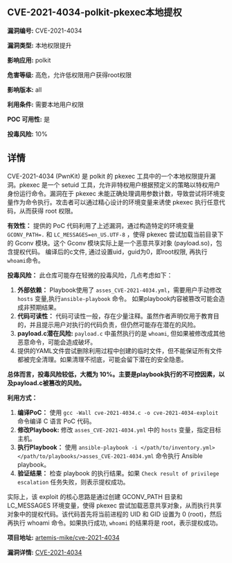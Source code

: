 ## CVE-2021-4034-polkit-pkexec本地提权

**漏洞编号:** CVE-2021-4034

**漏洞类型:** 本地权限提升

**影响应用:** polkit

**危害等级:** 高危，允许低权限用户获得root权限

**影响版本:** all

**利用条件:** 需要本地用户权限

**POC 可用性:** 是

**投毒风险:** 10%

## 详情

CVE-2021-4034 (PwnKit) 是 polkit 的 pkexec 工具中的一个本地权限提升漏洞。pkexec 是一个 setuid 工具，允许非特权用户根据预定义的策略以特权用户身份运行命令。漏洞在于 pkexec 未能正确处理调用参数计数，导致尝试将环境变量作为命令执行。攻击者可以通过精心设计的环境变量来诱使 pkexec 执行任意代码，从而获得 root 权限。

**有效性：**
提供的 PoC 代码利用了上述漏洞，通过构造特定的环境变量 `GCONV_PATH=.` 和 `LC_MESSAGES=en_US.UTF-8` ，使得 pkexec 尝试加载当前目录下的 Gconv 模块。这个 Gconv 模块实际上是一个恶意共享对象 (payload.so)，包含提权代码。 编译后的c文件, 通过设置uid，guid为0，即root权限, 再执行 `whoami`命令。

**投毒风险：**
此仓库可能存在轻微的投毒风险，几点考虑如下：

1.  **外部依赖：** Playbook使用了 `asses_CVE-2021-4034.yml`，需要用户手动修改`hosts` 变量,执行`ansible-playbook` 命令。 如果playbook内容被篡改可能会造成非预期结果。
2.  **代码可读性：**  代码可读性一般，存在少量注释。虽然作者声明仅用于教育目的，并且提示用户对执行的代码负责，但仍然可能存在潜在的风险。
3. **payload.c潜在风险:** `payload.c` 中虽然执行的是 `whoami`, 但如果被修改成其他恶意命令，可能会造成破坏。
4. 提供的YAML文件尝试删除利用过程中创建的临时文件，但不能保证所有文件都被完全清理。如果清理不彻底，可能会留下潜在的安全隐患。

**总体而言，投毒风险较低，大概为 10%。主要是playbook执行的不可控因素，以及payload.c被篡改的风险。**

**利用方式：**
1.  **编译PoC：** 使用 `gcc -Wall cve-2021-4034.c -o cve-2021-4034-exploit` 命令编译 C 语言 PoC 代码。
2.  **修改Playbook:**  修改 `asses_CVE-2021-4034.yml` 中的 `hosts` 变量，指定目标主机。
3.  **执行Playbook：** 使用 `ansible-playbook -i </path/to/inventory.yml> </path/to/playbooks/>asses_CVE-2021-4034.yml` 命令执行 Ansible playbook。
4.  **验证结果：** 检查 playbook 的执行结果。如果 `Check result of privilege escalation` 任务失败，则表示提权成功。

实际上，该 exploit 的核心思路是通过创建 GCONV_PATH 目录和 LC_MESSAGES 环境变量，使得 pkexec 尝试加载恶意共享对象，从而执行共享对象中的提权代码。该代码首先将当前进程的 UID 和 GID 设置为 0 (root)，然后再执行 whoami 命令。如果执行成功, `whoami` 的结果将是 root，表示提权成功。

**项目地址:** [artemis-mike/cve-2021-4034](https://github.com/artemis-mike/cve-2021-4034)

**漏洞详情:** [CVE-2021-4034](https://nvd.nist.gov/vuln/detail/CVE-2021-4034)